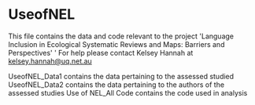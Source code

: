 # UseofNEL

This file contains the data and code relevant to the project 'Language Inclusion in Ecological Systematic Reviews and Maps: Barriers and Perspectives'
'
For help please contact Kelsey Hannah at kelsey.hannah@uq.net.au

UseofNEL_Data1 contains the data pertaining to the assessed studied
UseofNEL_Data2 contains the data pertaining to the authors of the assessed studies
Use of NEL_All Code contains the code used in analysis
